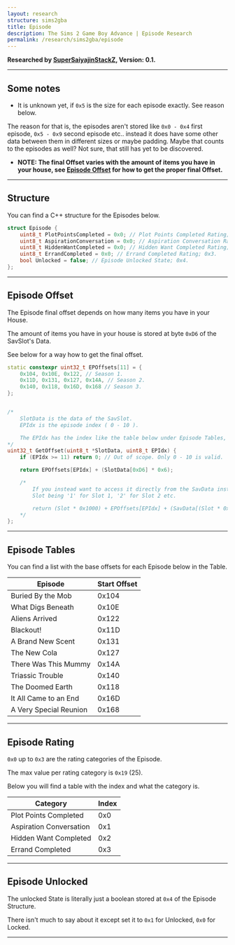 ```yaml
---
layout: research
structure: sims2gba
title: Episode
description: The Sims 2 Game Boy Advance | Episode Research
permalink: /research/sims2gba/episode
---
```


**Researched by [SuperSaiyajinStackZ](https://github.com/SuperSaiyajinStackZ), Version: 0.1.**
<hr>


## Some notes
- It is unknown yet, if `0x5` is the size for each episode exactly. See reason below.

The reason for that is, the episodes aren't stored like `0x0 - 0x4` first episode, `0x5 - 0x9` second episode etc.. instead it does have some other data between them in different sizes or maybe padding. Maybe that counts to the episodes as well? Not sure, that still has yet to be discovered.

- **NOTE: The final Offset varies with the amount of items you have in your house, see [Episode Offset](#episode-offset) for how to get the proper final Offset.**
<hr>


## Structure
You can find a C++ structure for the Episodes below.

```cpp
struct Episode {
	uint8_t PlotPointsCompleted = 0x0; // Plot Points Completed Rating; 0x0.
	uint8_t AspirationConversation = 0x0; // Aspiration Conversation Rating; 0x1.
	uint8_t HiddenWantCompleted = 0x0; // Hidden Want Completed Rating; 0x2.
	uint8_t ErrandCompleted = 0x0; // Errand Completed Rating; 0x3.
	bool Unlocked = false; // Episode Unlocked State; 0x4.
};
```
<hr>


## Episode Offset
The Episode final offset depends on how many items you have in your House.

The amount of items you have in your house is stored at byte `0xD6` of the SavSlot's Data.

See below for a way how to get the final offset.

```cpp
static constexpr uint32_t EPOffsets[11] = {
	0x104, 0x10E, 0x122, // Season 1.
	0x11D, 0x131, 0x127, 0x14A, // Season 2.
	0x140, 0x118, 0x16D, 0x168 // Season 3.
};


/*
	SlotData is the data of the SavSlot.
	EPIdx is the episode index ( 0 - 10 ).

	The EPIdx has the index like the table below under Episode Tables, starting at 0 with "Buried By the Mob" and ending at 10 with "A Very Special Reunion".
*/
uint32_t GetOffset(uint8_t *SlotData, uint8_t EPIdx) {
	if (EPIdx >= 11) return 0; // Out of scope. Only 0 - 10 is valid.

	return EPOffsets[EPIdx] + (SlotData[0xD6] * 0x6);

	/*
		If you instead want to access it directly from the SavData instead of the SlotData, rework it like this:
		Slot being '1' for Slot 1, '2' for Slot 2 etc.

		return (Slot * 0x1000) + EPOffsets[EPIdx] + (SavData[(Slot * 0x1000) + 0xD6] * 0x6);
	*/
};
```
<hr>


## Episode Tables
You can find a list with the base offsets for each Episode below in the Table.

| Episode                | Start Offset |
| ---------------------- | ------------ |
| Buried By the Mob      | 0x104        |
| What Digs Beneath      | 0x10E        |
| Aliens Arrived         | 0x122        |
| Blackout!              | 0x11D        |
| A Brand New Scent      | 0x131        |
| The New Cola           | 0x127        |
| There Was This Mummy   | 0x14A        |
| Triassic Trouble       | 0x140        |
| The Doomed Earth       | 0x118        |
| It All Came to an End  | 0x16D        |
| A Very Special Reunion | 0x168        |

<hr>


## Episode Rating
`0x0` up to `0x3` are the rating categories of the Episode.

The max value per rating category is `0x19` (25).

Below you will find a table with the index and what the category is.

| Category                | Index |
| ----------------------- | ----- |
| Plot Points Completed   | 0x0   |
| Aspiration Conversation | 0x1   |
| Hidden Want Completed   | 0x2   |
| Errand Completed        | 0x3   |

<hr>


## Episode Unlocked
The unlocked State is literally just a boolean stored at `0x4` of the Episode Structure.

There isn't much to say about it except set it to `0x1` for Unlocked, `0x0` for Locked.
<hr>